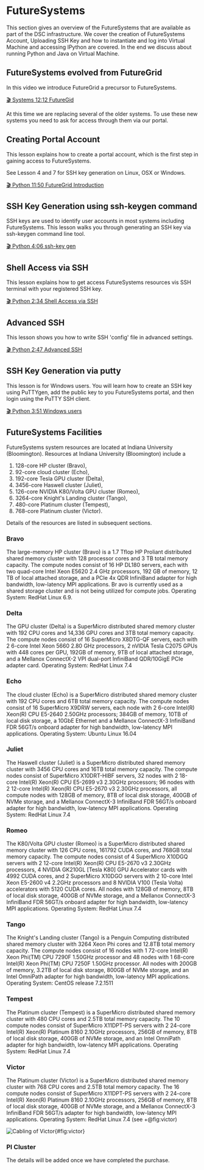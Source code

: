 FutureSystems
=============


This section gives an overview of the FutureSystems that are available
as part of the DSC infrastructure. We cover the creation of
FutureSystems Account, Uploading SSH Key and how to instantiate and log
into Virtual Machine and accessing IPython are covered. In the end we
discuss about running Python and Java on Virtual Machine.

FutureSystems evolved from FutureGrid
-------------------------------------

In this video we introduce FutureGrid a precursor to FutureSystems.

[:clapper: Systems 12:12 FutureGid](http://youtu.be/RibpNSyd4qg)

At this time we are replacing several of the older systems. To use these
new systems you need to ask for access through them via our portal.

Creating Portal Account
-----------------------

This lesson explains how to create a portal account, which is the first
step in gaining access to FutureSystems.

See Lesson 4 and 7 for SSH key generation on Linux, OSX or Windows.

[:clapper: Python 11:50 FutureGrid Introduction](http://youtu.be/X6zeVEALzTk)

SSH Key Generation using ssh-keygen command
-------------------------------------------

SSH keys are used to identify user accounts in most systems including
FutureSystems. This lesson walks you through generating an SSH key via
ssh-keygen command line tool.

[:clapper: Python 4:06 ssh-key gen](http://youtu.be/pQb2VV1zNIc)

Shell Access via SSH
--------------------

This lesson explains how to get access FutureSystems resources vis SSH
terminal with your registered SSH key.

[:clapper: Python 2:34 Shell Access via SSH](http://youtu.be/aJDXfvOrzRE)

Advanced SSH
------------

This lesson shows you how to write SSH 'config' file in advanced
settings.

[:clapper: Python 2:47 Advanced SSH](http://youtu.be/eYanElmtqMo)

SSH Key Generation via putty
----------------------------

This lesson is for Windows users. You will learn how to create an SSH
key using PuTTYgen, add the public key to you FutureSystems portal, and
then login using the PuTTY SSH client.

[:clapper: Python 3:51 Windows users](http://youtu.be/irmVJKwWQCU)

FutureSystems Facilities
------------------------

FutureSystems system resources are located at Indiana University
(Bloomington). Resources at Indiana University (Bloomington) include a

1.  128-core HP cluster (Bravo),
2.  92-core cloud cluster (Echo),
3.  192-core Tesla GPU cluster (Delta),
4.  3456-core Haswell cluster (Juliet),
5.  126-core NVIDIA K80/Volta GPU cluster (Romeo),
6.  3264-core Knight's Landing cluster (Tango),
7.  480-core Platinum cluster (Tempest),
8.  768-core Platinum cluster (Victor).

Details of the resources are listed in subsequent sections.

### Bravo

The large-memory HP cluster (Bravo) is a 1.7 Tflop HP Proliant
distributed shared memory cluster with 128 processor cores and 3 TB
total memory capacity. The compute nodes consist of 16 HP DL180 servers,
each with two quad-core Intel Xeon E5620 2.4 GHz processors, 192 GB of
memory, 12 TB of local attached storage, and a PCIe 4x QDR InfiniBand
adapter for high bandwidth, low-latency MPI applications. Br avo is
currently used as a shared storage cluster and is not being utilized for
compute jobs. Operating System: RedHat Linux 6.9.

### Delta

The GPU cluster (Delta) is a SuperMicro distributed shared memory
cluster with 192 CPU cores and 14,336 GPU cores and 3TB total memory
capacity. The compute nodes consist of 16 SuperMicro X8DTG-QF servers,
each with 2 6-core Intel Xeon 5660 2.80 GHz processors, 2 nVIDIA Tesla
C2075 GPUs with 448 cores per GPU, 192GB of memory, 9TB of local
attached storage, and a Mellanox ConnectX-2 VPI dual-port InfiniBand
QDR/10GigE PCIe adapter card. Operating System: RedHat Linux 7.4

### Echo

The cloud cluster (Echo) is a SuperMicro distributed shared memory
cluster with 192 CPU cores and 6TB total memory capacity. The compute
nodes consist of 16 SuperMicro X9DRW servers, each node with 2 6-core
Intel(R) Xeon(R) CPU E5-2640 2.50GHz processors; 384GB of memory, 10TB
of local disk storage, a 10GbE Ethernet and a Mellanox ConnectX-3
InfiniBand FDR 56GT/s onboard adapter for high bandwidth, low-latency
MPI applications. Operating System: Ubuntu Linux 16.04

### Juliet

The Haswell cluster (Juliet) is a SuperMicro distributed shared memory
cluster with 3456 CPU cores and 16TB total memory capacity. The compute
nodes consist of SuperMicro X10DRT-HIBF servers, 32 nodes with 2 18-core
Intel(R) Xeon(R) CPU E5-2699 v3 2.30GHz processors; 96 nodes with 2
12-core Intel(R) Xeon(R) CPU E5-2670 v3 2.30GHz processors, all compute
nodes with 128GB of memory, 8TB of local disk storage, 400GB of NVMe
storage, and a Mellanox ConnectX-3 InfiniBand FDR 56GT/s onboard adapter
for high bandwidth, low-latency MPI applications. Operating System:
RedHat Linux 7.4

### Romeo

The K80/Volta GPU cluster (Romeo) is a SuperMicro distributed shared
memory cluster with 126 CPU cores, 161792 CUDA cores, and 768GB total
memory capacity. The compute nodes consist of 4 SuperMicro X10DGQ
servers with 2 12-core Intel(R) Xeon(R) CPU E5-2670 v3 2.30GHz
processors, 4 NVIDIA GK210GL [Tesla K80] GPU Accelerator cards with
4992 CUDA cores, and 2 SuperMicro X10DGO servers with 2 10-core Intel
Xeon E5-2600 v4 2.2GHz processors and 8 NVIDIA V100 (Tesla Volta)
accelerators with 5120 CUDA cores. All nodes with 128GB of memory, 8TB
of local disk storage, 400GB of NVMe storage, and a Mellanox ConnectX-3
InfiniBand FDR 56GT/s onboard adapter for high bandwidth, low-latency
MPI applications. Operating System: RedHat Linux 7.4

### Tango

The Knight's Landing cluster (Tango) is a Penguin Computing distributed
shared memory cluster with 3264 Xeon Phi cores and 12.8TB total memory
capacity. The compute nodes consist of 16 nodes with 1 72-core Intel(R)
Xeon Phi(TM) CPU 7290F 1.50GHz processor and 48 nodes with 1 68-core
Intel(R) Xeon Phi(TM) CPU 7250F 1.50GHz processor. All nodes with 200GB
of memory, 3.2TB of local disk storage, 800GB of NVMe storage, and an
Intel OmniPath adapter for high bandwidth, low-latency MPI applications.
Operating System: CentOS release 7.2.1511

### Tempest

The Platinum cluster (Tempest) is a SuperMicro distributed shared memory
cluster with 480 CPU cores and 2.5TB total memory capacity. The 10
compute nodes consist of SuperMicro X11DPT-PS servers with 2 24-core
Intel(R) Xeon(R) Platinum 8160 2.10GHz processors, 256GB of memory, 8TB
of local disk storage, 400GB of NVMe storage, and an Intel OmniPath
adapter for high bandwidth, low-latency MPI applications. Operating
System: RedHat Linux 7.4

### Victor

The Platinum cluster (Victor) is a SuperMicro distributed shared memory
cluster with 768 CPU cores and 2.5TB total memory capacity. The 16
compute nodes consist of SuperMicro X11DPT-PS servers with 2 24-core
Intel(R) Xeon(R) Platinum 8160 2.10GHz processors, 256GB of memory, 8TB
of local disk storage, 400GB of NVMe storage, and a Mellanox ConnectX-3
InfiniBand FDR 56GT/s adapter for high bandwidth, low-latency MPI
applications. Operating System: RedHat Linux 7.4 (see +@fig:victor)


![Cabling of Victor](images/victor.jpg){#fig:victor}

### PI Cluster

The details will be added once we have completed the purchase.
